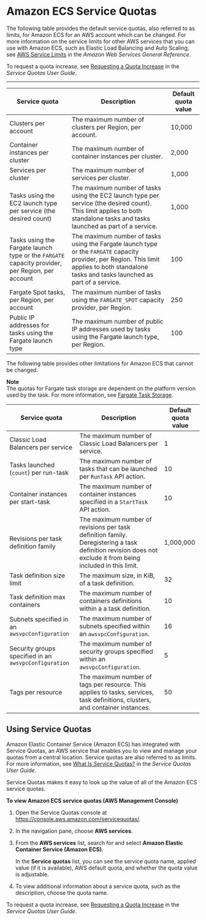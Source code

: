 # Amazon ECS Service Quotas<a name="service-quotas"></a>

The following table provides the default service quotas, also referred to as limits, for Amazon ECS for an AWS account which can be changed\. For more information on the service limits for other AWS services that you can use with Amazon ECS, such as Elastic Load Balancing and Auto Scaling, see [AWS Service Limits](https://docs.aws.amazon.com/general/latest/gr/aws_service_limits.html) in the *Amazon Web Services General Reference*\.

To request a quota increase, see [Requesting a Quota Increase](https://docs.aws.amazon.com/servicequotas/latest/userguide/request-increase.html) in the *Service Quotas User Guide*\.


****  

| Service quota | Description | Default quota value | 
| --- | --- | --- | 
|  Clusters per account  |  The maximum number of clusters per Region, per account\.  |  10,000  | 
|  Container instances per cluster  |  The maximum number of container instances per cluster\.  |  2,000  | 
|  Services per cluster  |  The maximum number of services per cluster\.  |  1,000  | 
|  Tasks using the EC2 launch type per service \(the desired count\)  |  The maximum number of tasks using the EC2 launch type per service \(the desired count\)\. This limit applies to both standalone tasks and tasks launched as part of a service\.  |  1,000  | 
|  Tasks using the Fargate launch type or the `FARGATE` capacity provider, per Region, per account  |  The maximum number of tasks using the Fargate launch type or the `FARGATE` capacity provider, per Region\. This limit applies to both standalone tasks and tasks launched as part of a service\.  |  100  | 
|  Fargate Spot tasks, per Region, per account  |  The maximum number of tasks using the `FARGATE_SPOT` capacity provider, per Region\.  |  250  | 
|  Public IP addresses for tasks using the Fargate launch type  | The maximum number of public IP addresses used by tasks using the Fargate launch type, per Region\. |  100  | 

The following table provides other limitations for Amazon ECS that cannot be changed\.

**Note**  
The quotas for Fargate task storage are dependent on the platform version used by the task\. For more information, see [Fargate Task Storage](fargate-task-storage.md)\.


|  Service quota  |  Description  |  Default quota value  | 
| --- | --- | --- | 
|  Classic Load Balancers per service  |  The maximum number of Classic Load Balancers per service\.  |  1  | 
|  Tasks launched \(`count`\) per run\-task  |  The maximum number of tasks that can be launched per `RunTask` API action\.  |  10  | 
|  Container instances per start\-task  |  The maximum number of container instances specified in a `StartTask` API action\.  |  10  | 
|  Revisions per task definition family  |  The maximum number of revisions per task definition family\. Deregistering a task definition revision does not exclude it from being included in this limit\.  |  1,000,000  | 
|  Task definition size limit  |  The maximum size, in KiB, of a task definition\.  |  32  | 
|  Task definition max containers  |  The maximum number of containers definitions within a a task definition\.  |  10  | 
|  Subnets specified in an `awsvpcConfiguration`  |  The maximum number of subnets specified within an `awsvpcConfiguration`\.  |  16  | 
|  Security groups specified in an `awsvpcConfiguration`  |  The maximum number of security groups specified within an `awsvpcConfiguration`\.  |  5  | 
|  Tags per resource  |  The maximum number of tags per resource\. This applies to tasks, services, task definitions, clusters, and container instances\.  |  50  | 

## Using Service Quotas<a name="using-service-quotas"></a>

Amazon Elastic Container Service \(Amazon ECS\) has integrated with Service Quotas, an AWS service that enables you to view and manage your quotas from a central location\. Service quotas are also referred to as limits\. For more information, see [What Is Service Quotas?](https://docs.aws.amazon.com/servicequotas/latest/userguide/intro.html) in the *Service Quotas User Guide*\.

Service Quotas makes it easy to look up the value of all of the Amazon ECS service quotas\.

**To view Amazon ECS service quotas \(AWS Management Console\)**

1. Open the Service Quotas console at [https://console\.aws\.amazon\.com/servicequotas/](https://console.aws.amazon.com/servicequotas/)\.

1. In the navigation pane, choose **AWS services**\.

1. From the **AWS services** list, search for and select **Amazon Elastic Container Service \(Amazon ECS\)**\.

   In the **Service quotas** list, you can see the service quota name, applied value \(if it is available\), AWS default quota, and whether the quota value is adjustable\.

1. To view additional information about a service quota, such as the description, choose the quota name\.

To request a quota increase, see [Requesting a Quota Increase](https://docs.aws.amazon.com/servicequotas/latest/userguide/request-increase.html) in the *Service Quotas User Guide*\.